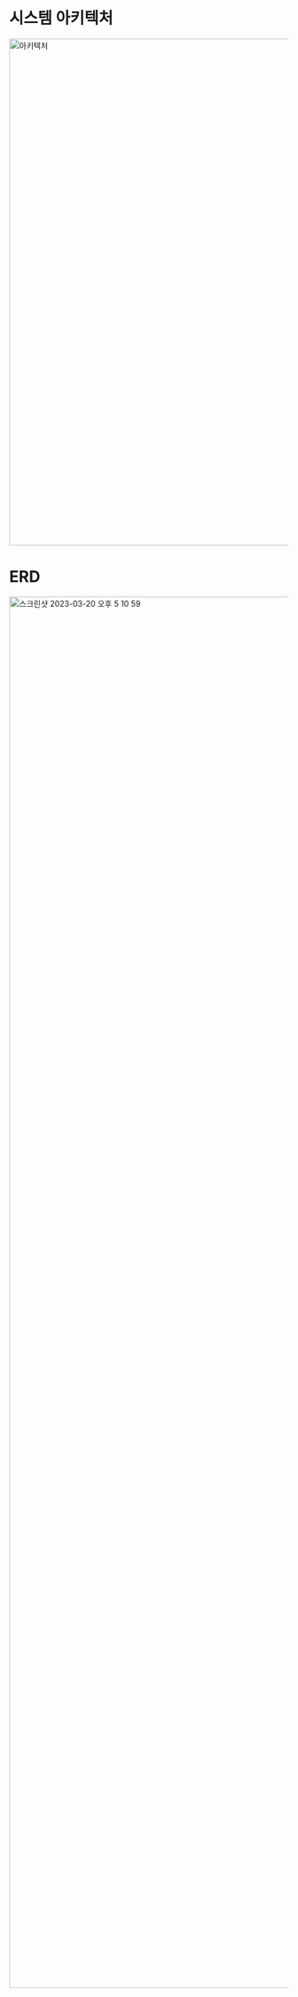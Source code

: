 # 시스템 아키텍처

<img width="913" alt="아키텍처" src="https://user-images.githubusercontent.com/76997735/225782339-7a250753-1e49-4765-ad66-45bd9ce58b86.png">

# ERD
<img width="2506" alt="스크린샷 2023-03-20 오후 5 10 59" src="https://user-images.githubusercontent.com/76997735/226282000-ff655604-fdff-4758-bd71-0b3f3e4ae6c2.png">

